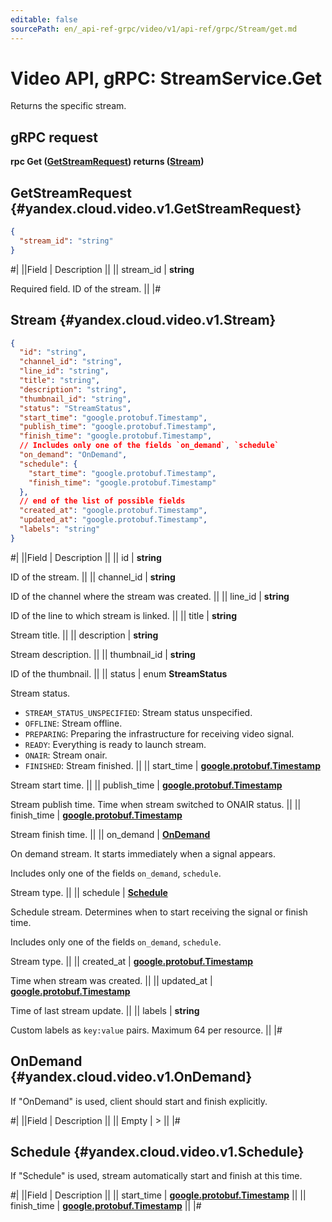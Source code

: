 ```yaml
---
editable: false
sourcePath: en/_api-ref-grpc/video/v1/api-ref/grpc/Stream/get.md
---
```


# Video API, gRPC: StreamService.Get

Returns the specific stream.

## gRPC request

**rpc Get ([GetStreamRequest](#yandex.cloud.video.v1.GetStreamRequest)) returns ([Stream](#yandex.cloud.video.v1.Stream))**

## GetStreamRequest {#yandex.cloud.video.v1.GetStreamRequest}

```json
{
  "stream_id": "string"
}
```

#|
||Field | Description ||
|| stream_id | **string**

Required field. ID of the stream. ||
|#

## Stream {#yandex.cloud.video.v1.Stream}

```json
{
  "id": "string",
  "channel_id": "string",
  "line_id": "string",
  "title": "string",
  "description": "string",
  "thumbnail_id": "string",
  "status": "StreamStatus",
  "start_time": "google.protobuf.Timestamp",
  "publish_time": "google.protobuf.Timestamp",
  "finish_time": "google.protobuf.Timestamp",
  // Includes only one of the fields `on_demand`, `schedule`
  "on_demand": "OnDemand",
  "schedule": {
    "start_time": "google.protobuf.Timestamp",
    "finish_time": "google.protobuf.Timestamp"
  },
  // end of the list of possible fields
  "created_at": "google.protobuf.Timestamp",
  "updated_at": "google.protobuf.Timestamp",
  "labels": "string"
}
```

#|
||Field | Description ||
|| id | **string**

ID of the stream. ||
|| channel_id | **string**

ID of the channel where the stream was created. ||
|| line_id | **string**

ID of the line to which stream is linked. ||
|| title | **string**

Stream title. ||
|| description | **string**

Stream description. ||
|| thumbnail_id | **string**

ID of the thumbnail. ||
|| status | enum **StreamStatus**

Stream status.

- `STREAM_STATUS_UNSPECIFIED`: Stream status unspecified.
- `OFFLINE`: Stream offline.
- `PREPARING`: Preparing the infrastructure for receiving video signal.
- `READY`: Everything is ready to launch stream.
- `ONAIR`: Stream onair.
- `FINISHED`: Stream finished. ||
|| start_time | **[google.protobuf.Timestamp](https://developers.google.com/protocol-buffers/docs/reference/google.protobuf#timestamp)**

Stream start time. ||
|| publish_time | **[google.protobuf.Timestamp](https://developers.google.com/protocol-buffers/docs/reference/google.protobuf#timestamp)**

Stream publish time. Time when stream switched to ONAIR status. ||
|| finish_time | **[google.protobuf.Timestamp](https://developers.google.com/protocol-buffers/docs/reference/google.protobuf#timestamp)**

Stream finish time. ||
|| on_demand | **[OnDemand](#yandex.cloud.video.v1.OnDemand)**

On demand stream. It starts immediately when a signal appears.

Includes only one of the fields `on_demand`, `schedule`.

Stream type. ||
|| schedule | **[Schedule](#yandex.cloud.video.v1.Schedule)**

Schedule stream. Determines when to start receiving the signal or finish time.

Includes only one of the fields `on_demand`, `schedule`.

Stream type. ||
|| created_at | **[google.protobuf.Timestamp](https://developers.google.com/protocol-buffers/docs/reference/google.protobuf#timestamp)**

Time when stream was created. ||
|| updated_at | **[google.protobuf.Timestamp](https://developers.google.com/protocol-buffers/docs/reference/google.protobuf#timestamp)**

Time of last stream update. ||
|| labels | **string**

Custom labels as `` key:value `` pairs. Maximum 64 per resource. ||
|#

## OnDemand {#yandex.cloud.video.v1.OnDemand}

If "OnDemand" is used, client should start and finish explicitly.

#|
||Field | Description ||
|| Empty | > ||
|#

## Schedule {#yandex.cloud.video.v1.Schedule}

If "Schedule" is used, stream automatically start and finish at this time.

#|
||Field | Description ||
|| start_time | **[google.protobuf.Timestamp](https://developers.google.com/protocol-buffers/docs/reference/google.protobuf#timestamp)** ||
|| finish_time | **[google.protobuf.Timestamp](https://developers.google.com/protocol-buffers/docs/reference/google.protobuf#timestamp)** ||
|#